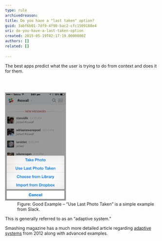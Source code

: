 ```yaml
---
type: rule
archivedreason: 
title: Do you have a "last taken" option?
guid: 3abf6b01-7df9-4f90-bac2-cfc1509188e4
uri: do-you-have-a-last-taken-option
created: 2015-05-19T02:17:19.0000000Z
authors: []
related: []

---
```





<p class="MsoNormal">The best apps predict what the user is trying to do from
context and does it for them.<span style="color:#1f497d;"></span></p>
<br><excerpt class='endintro'></excerpt><br>
<dl><dt>
<img src="lastphototaken.png" alt="" style="width:200px;" /> 
</dt><dd class="ssw15-rteElement-FigureGood">Figure: Good Example – “Use Last Photo Taken” is a simple example from Slack.</dd></dl><p>This is generally referred to as an “adaptive system.” </p><p>Smashing magazine has a much more detailed article regarding <a href="http://www.smashingmagazine.com/2012/12/10/creating-an-adaptive-system-to-enhance-ux/">adaptive systems</a> from 2012 along with advanced examples.</p>


